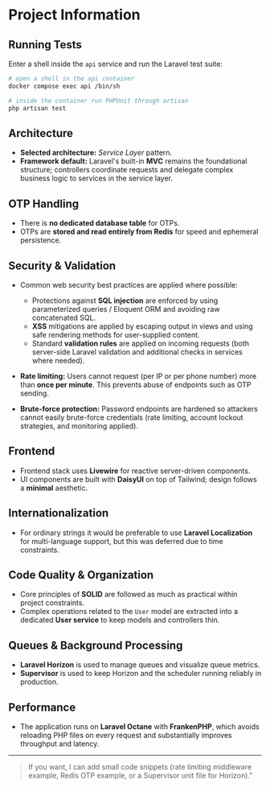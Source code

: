 # Project Information

## Running Tests

Enter a shell inside the `api` service and run the Laravel test suite:

```bash
# open a shell in the api container
docker compose exec api /bin/sh

# inside the container run PHPUnit through artisan
php artisan test
```

## Architecture

- **Selected architecture:** _Service Layer_ pattern.
- **Framework default:** Laravel's built-in **MVC** remains the foundational structure; controllers coordinate requests and delegate complex business logic to services in the service layer.

## OTP Handling

- There is **no dedicated database table** for OTPs.
- OTPs are **stored and read entirely from Redis** for speed and ephemeral persistence.

## Security & Validation

- Common web security best practices are applied where possible:

  - Protections against **SQL injection** are enforced by using parameterized queries / Eloquent ORM and avoiding raw concatenated SQL.
  - **XSS** mitigations are applied by escaping output in views and using safe rendering methods for user-supplied content.
  - Standard **validation rules** are applied on incoming requests (both server-side Laravel validation and additional checks in services where needed).

- **Rate limiting:** Users cannot request (per IP or per phone number) more than **once per minute**. This prevents abuse of endpoints such as OTP sending.
- **Brute‑force protection:** Password endpoints are hardened so attackers cannot easily brute-force credentials (rate limiting, account lockout strategies, and monitoring applied).

## Frontend

- Frontend stack uses **Livewire** for reactive server-driven components.
- UI components are built with **DaisyUI** on top of Tailwind; design follows a **minimal** aesthetic.

## Internationalization

- For ordinary strings it would be preferable to use **Laravel Localization** for multi-language support, but this was deferred due to time constraints.

## Code Quality & Organization

- Core principles of **SOLID** are followed as much as practical within project constraints.
- Complex operations related to the `User` model are extracted into a dedicated **User service** to keep models and controllers thin.

## Queues & Background Processing

- **Laravel Horizon** is used to manage queues and visualize queue metrics.
- **Supervisor** is used to keep Horizon and the scheduler running reliably in production.

## Performance

- The application runs on **Laravel Octane** with **FrankenPHP**, which avoids reloading PHP files on every request and substantially improves throughput and latency.

---

> If you want, I can add small code snippets (rate limiting middleware example, Redis OTP example, or a Supervisor unit file for Horizon)."
